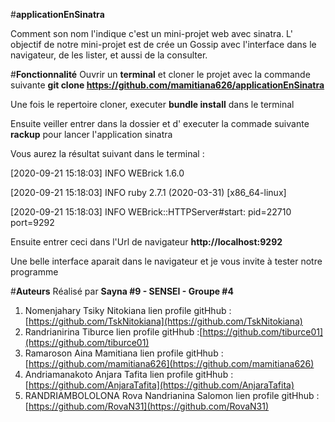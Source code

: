 #**applicationEnSinatra**

Comment son nom l'indique c'est un mini-projet web avec sinatra. L' objectif de notre mini-projet est de crée un Gossip avec l'interface dans le navigateur, de les lister, et aussi de la consulter.

#**Fonctionnalité** 
Ouvrir un **terminal** et cloner le projet avec la commande suivante **git clone https://github.com/mamitiana626/applicationEnSinatra**

Une fois le repertoire cloner, executer **bundle install** dans le terminal

Ensuite veiller entrer dans la dossier et d' executer la commade suivante **rackup** pour lancer l'application sinatra

Vous aurez la résultat suivant dans le terminal : 

[2020-09-21 15:18:03] INFO  WEBrick 1.6.0

[2020-09-21 15:18:03] INFO  ruby 2.7.1 (2020-03-31) [x86_64-linux]

[2020-09-21 15:18:03] INFO  WEBrick::HTTPServer#start: pid=22710 port=9292

Ensuite entrer ceci dans l'Url de navigateur **http://localhost:9292**

Une belle interface aparait dans le navigateur et je vous invite à tester notre programme

#**Auteurs**
Réalisé par **Sayna #9 - SENSEI - Groupe #4**

 1. Nomenjahary Tsiky Nitokiana
	 lien profile gitHhub : [https://github.com/TskNitokiana](https://github.com/TskNitokiana)
 2. Randrianirina Tiburce
	 lien profile gitHhub :[https://github.com/tiburce01](https://github.com/tiburce01)	 
 3. Ramaroson Aina Mamitiana
	  lien profile gitHhub : [https://github.com/mamitiana626](https://github.com/mamitiana626)
 4. Andriamanakoto Anjara Tafita
	lien profile gitHhub : [https://github.com/AnjaraTafita](https://github.com/AnjaraTafita)
 5. RANDRIAMBOLOLONA Rova Nandrianina Salomon
	 lien profile gitHhub : [https://github.com/RovaN31](https://github.com/RovaN31)	